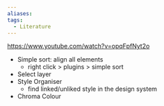 ```yaml
---
aliases:
tags:
  - Literature
---
```


https://www.youtube.com/watch?v=opqFpfNyt2o

- Simple sort: align all elements
  - right click > plugins > simple sort
- Select layer
- Style Organiser
  - find linked/unliked style in the design system
- Chroma Colour
